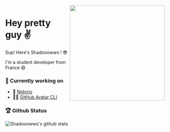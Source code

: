 <img align='right' src="https://media1.giphy.com/media/H7f5ZGjvKXBaLbBigO/giphy.gif" width="300">

# Hey pretty guy ✌

Sup! Here's Shadooowws ! 😎

I'm a student developer from France 😄

### 🚧 Currently working on

- 🤖 [Nidorio](https://github.com/nidorio)
- 👨‍💻 [GitHub Avatar CLI](https://github.com/Shadooowws/github-avatar-cli)

### 🏆 Github Status
![Shadooowws's github stats](https://github-readme-stats.vercel.app/api?username=Shadooowws&show_icons=true&theme=nightowl&count_private=true&hide=stars,issuers,prs,contribs)
